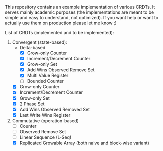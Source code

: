 This repository contains an example implementation of various CRDTs. It serves mainly academic purposes (the implementations are meant to be simple and easy to understand, not optimized). If you want help or want to actually use them on production please let me know ;)

List of CRDTs (implemented and to be implemented):

1. Convergent (state-based):
    - Delta-based
        - [x] Grow-only Counter
        - [x] Increment/Decrement Counter
        - [x] Grow-only Set
        - [x] Add Wins Observed Remove Set
        - [x] Multi Value Register
        - [ ] Bounded Counter
    - [x] Grow-only Counter
    - [x] Increment/Decrement Counter
    - [x] Grow-only Set
    - [x] 2 Phase Set
    - [x] Add Wins Observed Removed Set
    - [x] Last Write Wins Register

1. Commutative (operation-based)
    - [ ] Counter
    - [ ] Observed Remove Set
    - [ ] Linear Sequence (L-Seq)
    - [x] Replicated Growable Array (both naive and block-wise variant)